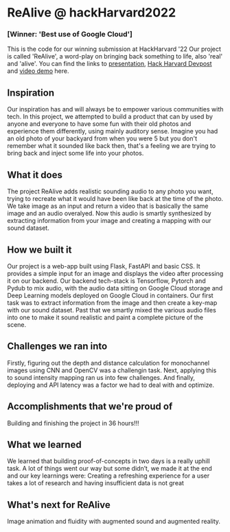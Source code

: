 # ReAlive @ hackHarvard2022
### [Winner: 'Best use of Google Cloud']

This is the code for our winning submission at HackHarvard '22
Our project is called 'ReAlive', a word-play on bringing back something to life, also 'real' and 'alive'. You can find the links to [presentation](https://drive.google.com/file/d/1zgArxPzYwmf62a5V845VKVdJ5HAEgn4n/view?usp=sharing), [Hack Harvard Devpost](https://devpost.com/software/realive) and [video demo](https://docs.google.com/presentation/d/1C7Kio21tNKrou9_KYsCsJFrpCFdYBvDT/edit?usp=sharing&ouid=117424272263224212691&rtpof=true&sd=true) here.

## Inspiration
Our inspiration has and will always be to empower various communities with tech. In this project, we attempted to build a product that can by used by anyone and everyone to have some fun with their old photos and experience them differently, using mainly auditory sense. Imagine you had an old photo of your backyard from when you were 5 but you don't remember what it sounded like back then, that's a feeling we are trying to bring back and inject some life into your photos.

## What it does
The project ReAlive adds realistic sounding audio to any photo you want, trying to recreate what it would have been like back at the time of the photo. We take image as an input and return a video that is basically the same image and an audio overalyed. Now this audio is smartly synthesized by extracting information from your image and creating a mapping with our sound dataset.

## How we built it
Our project is a web-app built using Flask, FastAPI and basic CSS. It provides a simple input for an image and displays the video after processing it on our backend. Our backend tech-stack is Tensorflow, Pytorch and Pydub to mix audio, with the audio data sitting on Google Cloud storage and Deep Learning models deployed on Google Cloud in containers. Our first task was to extract information from the image and then create a key-map with our sound dataset. Past that we smartly mixed the various audio files into one to make it sound realistic and paint a complete picture of the scene.

## Challenges we ran into
Firstly, figuring out the depth and distance calculation for monochannel images using CNN and OpenCV was a challengin task. Next, applying this to sound intensity mapping ran us into few challenges. And finally, deploying and API latency was a factor we had to deal with and optimize.

## Accomplishments that we're proud of
Building and finishing the project in 36 hours!!!

## What we learned
We learned that building proof-of-concepts in two days is a really uphill task. A lot of things went our way but some didn’t, we made it at the end and our key learnings were: Creating a refreshing experience for a user takes a lot of research and having insufficient data is not great

## What's next for ReAlive
Image animation and fluidity with augmented sound and augmented reality.
